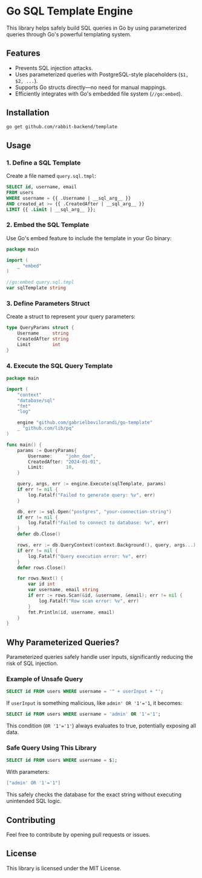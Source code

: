 # Go SQL Template Engine

This library helps safely build SQL queries in Go by using parameterized queries through Go's powerful templating system.

## Features
- Prevents SQL injection attacks.
- Uses parameterized queries with PostgreSQL-style placeholders (`$1, $2, ...`).
- Supports Go structs directly—no need for manual mappings.
- Efficiently integrates with Go's embedded file system (`//go:embed`).

## Installation
```bash
go get github.com/rabbit-backend/template
```

## Usage

### 1. Define a SQL Template
Create a file named `query.sql.tmpl`:

```sql
SELECT id, username, email
FROM users
WHERE username = {{ .Username | __sql_arg__ }}
AND created_at >= {{ .CreatedAfter | __sql_arg__ }}
LIMIT {{ .Limit | __sql_arg__ }};
```

### 2. Embed the SQL Template

Use Go's embed feature to include the template in your Go binary:

```go
package main

import (
	_ "embed"
)

//go:embed query.sql.tmpl
var sqlTemplate string
```

### 3. Define Parameters Struct

Create a struct to represent your query parameters:

```go
type QueryParams struct {
	Username     string
	CreatedAfter string
	Limit        int
}
```

### 4. Execute the SQL Query Template

```go
package main

import (
	"context"
	"database/sql"
	"fmt"
	"log"

	engine "github.com/gabrielbovilorandi/go-template"
	_ "github.com/lib/pq"
)

func main() {
	params := QueryParams{
		Username:     "john_doe",
		CreatedAfter: "2024-01-01",
		Limit:        10,
	}

	query, args, err := engine.Execute(sqlTemplate, params)
	if err != nil {
		log.Fatalf("Failed to generate query: %v", err)
	}

	db, err := sql.Open("postgres", "your-connection-string")
	if err != nil {
		log.Fatalf("Failed to connect to database: %v", err)
	}
	defer db.Close()

	rows, err := db.QueryContext(context.Background(), query, args...)
	if err != nil {
		log.Fatalf("Query execution error: %v", err)
	}
	defer rows.Close()

	for rows.Next() {
		var id int
		var username, email string
		if err := rows.Scan(&id, &username, &email); err != nil {
			log.Fatalf("Row scan error: %v", err)
		}
		fmt.Println(id, username, email)
	}
}
```

## Why Parameterized Queries?
Parameterized queries safely handle user inputs, significantly reducing the risk of SQL injection.

### Example of Unsafe Query
```sql
SELECT id FROM users WHERE username = '" + userInput + "';
```

If `userInput` is something malicious, like `admin' OR '1'='1`, it becomes:
```sql
SELECT id FROM users WHERE username = 'admin' OR '1'='1';
```

This condition (`OR '1'='1'`) always evaluates to true, potentially exposing all data.

### Safe Query Using This Library
```sql
SELECT id FROM users WHERE username = $1;
```
With parameters:
```go
["admin' OR '1'='1"]
```

This safely checks the database for the exact string without executing unintended SQL logic.

## Contributing
Feel free to contribute by opening pull requests or issues.

## License
This library is licensed under the MIT License.
